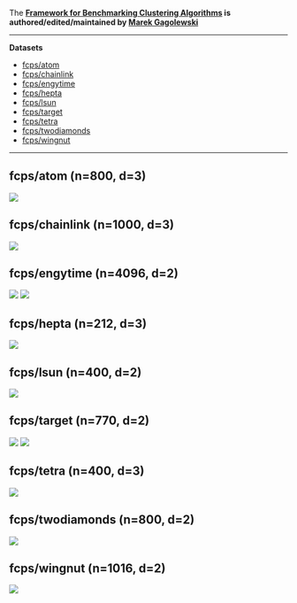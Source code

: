 The **[Framework for Benchmarking Clustering Algorithms](https://clustering-benchmarks.gagolewski.com)
is authored/edited/maintained by [Marek Gagolewski](https://www.gagolewski.com)**


--------------------------------------------------------------------------------

**Datasets**

* [fcps/atom](#atom)
* [fcps/chainlink](#chainlink)
* [fcps/engytime](#engytime)
* [fcps/hepta](#hepta)
* [fcps/lsun](#lsun)
* [fcps/target](#target)
* [fcps/tetra](#tetra)
* [fcps/twodiamonds](#twodiamonds)
* [fcps/wingnut](#wingnut)

--------------------------------------------------------------------------------

## fcps/atom (n=800, d=3) <a name="atom"></a>

![](fcps/atom.labels0.png)



## fcps/chainlink (n=1000, d=3) <a name="chainlink"></a>

![](fcps/chainlink.labels0.png)



## fcps/engytime (n=4096, d=2) <a name="engytime"></a>

![](fcps/engytime.labels0.png)
![](fcps/engytime.labels1.png)



## fcps/hepta (n=212, d=3) <a name="hepta"></a>

![](fcps/hepta.labels0.png)



## fcps/lsun (n=400, d=2) <a name="lsun"></a>

![](fcps/lsun.labels0.png)



## fcps/target (n=770, d=2) <a name="target"></a>

![](fcps/target.labels0.png)
![](fcps/target.labels1.png)



## fcps/tetra (n=400, d=3) <a name="tetra"></a>

![](fcps/tetra.labels0.png)



## fcps/twodiamonds (n=800, d=2) <a name="twodiamonds"></a>

![](fcps/twodiamonds.labels0.png)



## fcps/wingnut (n=1016, d=2) <a name="wingnut"></a>

![](fcps/wingnut.labels0.png)



